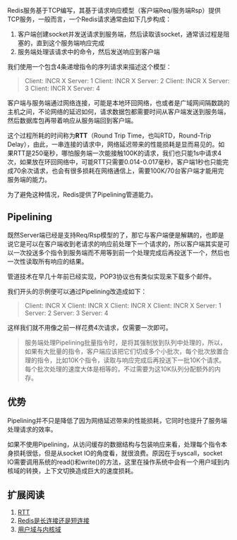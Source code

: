 Redis服务基于TCP编写，其基于请求响应模型（客户端Req/服务端Rsp）提供TCP服务，一般而言，一个Redis请求通常由如下几步构成：

1. 客户端创建socket并发送请求到服务端，然后读取该socket，通常该过程是阻塞的，直到这个服务端响应完成
2. 服务端处理该请求中的命令，然后发送响应到客户端

我们使用一个包含4条递增指令的序列请求来描述这个模型：

> Client: INCR X
> Server: 1
> Client: INCR X
> Server: 2
> Client: INCR X
> Server: 3
> Client: INCR X
> Server: 4

客户端与服务端通过网络连接，可能是本地环回网络，也或者是广域网间隔数跳的主机之间，不论网络的延迟如何，请求数据包都需要时间从客户端发送到服务端，然后数据库包再带着响应从服务端回到客户端。

这个过程所耗的时间称为**RTT**（Round Trip Time，也叫RTD，Round-Trip Delay），由此，一串连接的请求中，网络延迟带来的性能损耗是显而易见的。如果RTT是250毫秒，哪怕服务端一次能接触100K的请求，我们也只能1s中请求4次，如果放在环回网络中，可能RTT只需要0.014-0.017毫秒，客户端1秒也只能完成70余次请求，也会有很多损耗在网络通信上，需要100K/70台客户端才能用完服务端的能力。

为了避免这种情况，Redis提供了Pipelining管道能力。

## Pipelining

既然Server端已经是支持Req/Rsp模型的了，那它与客户端便是解耦的，也即是说它是可以在客户端收到老请求的响应前处理下一个请求的，所以客户端其实是可以一次投送多个指令到服务端而不用等到前一个处理完成后再投送下一个，然后也一次性读取所有响应的结果。

管道技术在早几十年前已经实现，POP3协议也有类似实现来下载多个邮件。

我们开头的示例便可以通过Pipelining改造成如下：

> Client: INCR X
> Client: INCR X
> Client: INCR X
> Client: INCR X
> Server: 1
> Server: 2
> Server: 3
> Server: 4

这样我们就不用像之前一样花费4次请求，仅需要一次即可。

> 服务端处理Pipelining批量指令时，是将其强制放到队列中处理的，所以，如果有大批量的指令，客户端应该把它们切成多个小批次，每个批次放置合理的指令，比如10K个指令，读取与响应完成后再投送下一批10K个请求。每个批次处理的速度大体是相等的，不过需要为这10K队列分配额外的内存。

## 优势

Pipelining并不只是降低了因为网络延迟带来的性能损耗，它同时也提升了服务端处理请求的效率。

如果不使用Pipelining，从访问缓存的数据结构与包装响应来看，处理每个指令本身损耗很低，但是从socket IO的角度看，就很浪费。原因在于syscall，socket IO需要调用系统的read()和write()的方法，这里在操作系统中会有一个用户域到内核域的转换，上下文切换造成巨大的速度损耗。

## 扩展阅读

1. [RTT](https://en.wikipedia.org/wiki/Round-trip_delay)
2. [Redis是长连接还是短连接](./short-or-long-connection.md)
3. [用户域与内核域](../os/userland-vs-kernal.md)